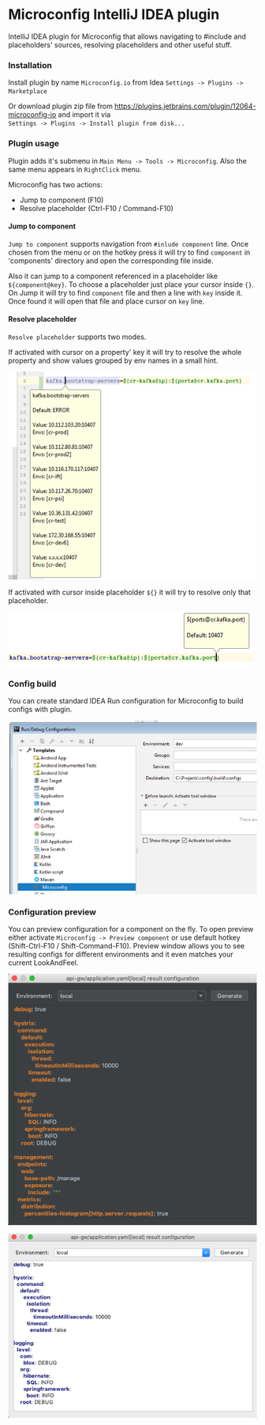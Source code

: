 # Microconfig IntelliJ IDEA plugin

IntelliJ IDEA plugin for Microconfig that allows navigating to #include and placeholders' sources, resolving placeholders and other useful stuff.

### Installation
Install plugin by name `Microconfig.io` from Idea `Settings -> Plugins -> Marketplace`

Or download plugin zip file from https://plugins.jetbrains.com/plugin/12064-microconfig-io and import it via <br> `Settings -> Plugins -> Install plugin from disk...`

### Plugin usage
Plugin adds it's submenu in `Main Menu -> Tools -> Microconfig`. Also the same menu appears in `RightClick` menu.

Microconfig has two actions:
- Jump to component (F10)
- Resolve placeholder (Ctrl-F10 / Command-F10)

#### Jump to component

`Jump to component` supports navigation from `#inlude component` line. Once chosen from the menu or on the hotkey press
it will try to find `component` in 'components' directory and open the corresponding file inside.

Also it can jump to a component referenced in a placeholder like `${component@key}`. To choose a placeholder just place your cursor inside `{}`.
On Jump it will try to find `component` file and then a line with `key` inside it. Once found it will open that file and place cursor on `key` line.

#### Resolve placeholder

`Resolve placeholder` supports two modes. 

If activated with cursor on a property' key it will try to resolve the whole property and show values grouped by env names in a small hint.

![resolve](doc/resolve.png)

If activated with cursor inside placeholder `${}` it will try to resolve only that placeholder.

![resolve-placeholder](doc/resolve-placeholder.png)

### Config build
You can create standard IDEA Run configuration for Microconfig to build configs with plugin.

![run](doc/run.png)

### Configuration preview
You can preview configuration for a component on the fly. To open preview either activate `Microconfig -> Preview component` or use default hotkey (Shift-Ctrl-F10 / Shift-Command-F10). 
Preview window allows you to see resulting configs for different environments and it even matches your current LookAndFeel. 
 
![preview](doc/preview.png)

![preview](doc/preview_light.png)